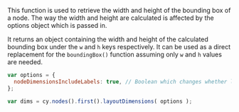 This function is used to retrieve the width and height of the bounding box of a node. The way the width and height are calculated is affected by the options object which is passed in.

It returns an object containing the width and height of the calculated bounding box under the `w` and `h` keys respectively. It can be used as a direct replacement for the `boundingBox()` function assuming only `w` and `h` values are needed.

```js
var options = {
  nodeDimensionsIncludeLabels: true, // Boolean which changes whether label dimensions are included when calculating node dimensions, default true
};

var dims = cy.nodes().first().layoutDimensions( options );
```
